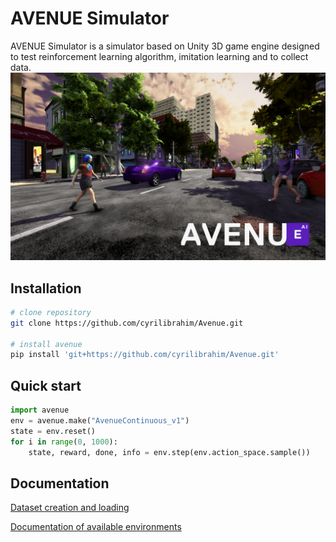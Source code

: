 # AVENUE Simulator

AVENUE Simulator is a simulator based on Unity 3D game engine designed to test reinforcement learning algorithm, imitation learning and to collect data.
![Alt text](images/AVENUE.jpg?raw=true "Title")

## Installation
```bash
# clone repository
git clone https://github.com/cyrilibrahim/Avenue.git 

# install avenue
pip install 'git+https://github.com/cyrilibrahim/Avenue.git'
```
## Quick start

```python
import avenue
env = avenue.make("AvenueContinuous_v1")
state = env.reset()
for i in range(0, 1000):
    state, reward, done, info = env.step(env.action_space.sample())
```

## Documentation

[Dataset creation and loading](docs/DATASET.md)

[Documentation of available environments](docs/ENVIRONMENTS.md)
